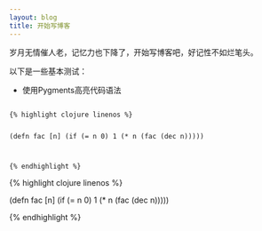 ```yaml
---
layout: blog
title: 开始写博客
---
```


岁月无情催人老，记忆力也下降了，开始写博客吧，好记性不如烂笔头。


以下是一些基本测试：

* 使用Pygments高亮代码语法
<code>
{% highlight clojure linenos %}

(defn fac [n]
 (if (= n 0)
  1
  (* n (fac (dec n)))))

{% endhighlight %}
</code>

{% highlight clojure linenos %}

(defn fac [n]
 (if (= n 0)
  1
  (* n (fac (dec n)))))

{% endhighlight %}

